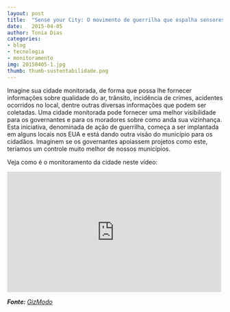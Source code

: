 ```yaml
---
layout: post
title:  "Sense your City: O movimento de guerrilha que espalha sensores pelas cidades"
date:   2015-04-05
author: Tonia Dias
categories: 
- blog
- tecnologia
- monitoramento
img: 20150405-1.jpg
thumb: thumb-sustentabilidade.png
---
```


Imagine sua cidade monitorada, de forma que possa lhe fornecer informações sobre qualidade do ar, trânsito, incidência de crimes, acidentes ocorridos no local, dentre outras diversas informações que podem ser coletadas. <!--more-->
Uma cidade monitorada pode fornecer uma melhor visibilidade para os governantes e para os moradores sobre como anda sua vizinhança. Esta iniciativa, denominada de ação de guerrilha, começa a ser implantada em alguns locais nos EUA e está dando outra visão do município para os cidadãos. Imaginem se os governantes apoiassem projetos como este, teríamos um controle muito melhor de nossos municípios.

Veja como é o monitoramento da cidade neste vídeo:

<iframe src="https://player.vimeo.com/video/122716263" width="500px" height="281px" frameborder="0" webkitallowfullscreen mozallowfullscreen allowfullscreen></iframe>

<i><b>Fonte: </b><a href="http://gizmodo.uol.com.br/o-movimento-de-guerrilha-que-espalha-sensores-por-toda-a-sua-cidade/">GizModo</a></i>